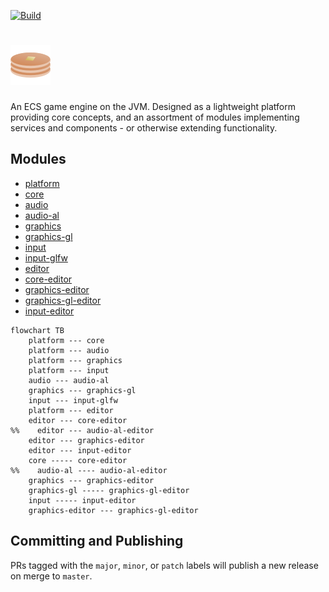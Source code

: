 [![Build](https://github.com/kkorolyov/pancake/workflows/build/badge.svg)](https://github.com/kkorolyov/pancake/actions/workflows/build.yaml)

# ![Pancake](docs/pancake.png)

An ECS game engine on the JVM.
Designed as a lightweight platform providing core concepts, and an assortment of modules implementing services and components - or otherwise extending functionality.

## Modules

* [platform](platform/README.md)
* [core](core/README.md)
* [audio](audio/README.md)
* [audio-al](audio/al/README.md)
* [graphics](graphics/README.md)
* [graphics-gl](graphics/gl/README.md)
* [input](input/README.md)
* [input-glfw](input/glfw/README.md)
* [editor](editor/README.md)
* [core-editor](core/editor/README.md)
* [graphics-editor](graphics/editor/README.md)
* [graphics-gl-editor](graphics/gl/editor/README.md)
* [input-editor](input/editor/README.md)

```mermaid
flowchart TB
    platform --- core
    platform --- audio
    platform --- graphics
    platform --- input
    audio --- audio-al
    graphics --- graphics-gl
    input --- input-glfw
    platform --- editor
    editor --- core-editor
%%    editor --- audio-al-editor
    editor --- graphics-editor
    editor --- input-editor
    core ----- core-editor
%%    audio-al ---- audio-al-editor
    graphics --- graphics-editor
    graphics-gl ----- graphics-gl-editor
    input ----- input-editor
    graphics-editor --- graphics-gl-editor
```

## Committing and Publishing

PRs tagged with the `major`, `minor`, or `patch` labels will publish a new release on merge to `master`.
